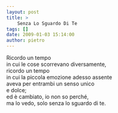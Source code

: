 ```yaml
---
layout: post
title: >
    Senza Lo Sguardo Di Te
tags: []
date: 2009-01-03 15:14:00
author: pietro
---
```

Ricordo un tempo<br/>in cui le cose scorrevano diversamente,<br/>ricordo un tempo<br/>in cui la piccola emozione adesso assente<br/>aveva per entrambi un senso unico<br/>e dolce;<br/>ed è cambiato, io non so perché,<br/>ma lo vedo, solo senza lo sguardo di te.

